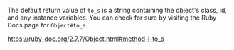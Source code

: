 The default return value of `to_s` is a string containing the object's class, id, and any instance variables. You can check for sure by visiting the Ruby Docs page for `Object#to_s`.

https://ruby-doc.org/2.7.7/Object.html#method-i-to_s
